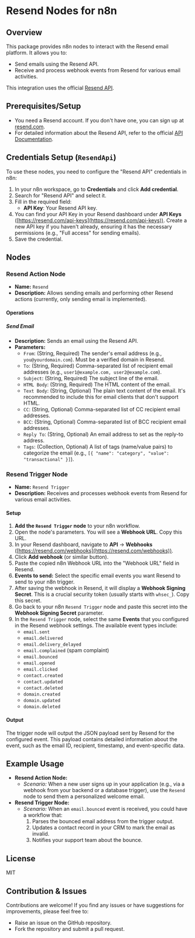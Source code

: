 # Resend Nodes for n8n

## Overview

This package provides n8n nodes to interact with the Resend email platform. It allows you to:

*   Send emails using the Resend API.
*   Receive and process webhook events from Resend for various email activities.

This integration uses the official [Resend API](https://resend.com/docs/api-reference/introduction).

## Prerequisites/Setup

*   You need a Resend account. If you don't have one, you can sign up at [resend.com](https://resend.com/).
*   For detailed information about the Resend API, refer to the official [API Documentation](https://resend.com/docs/api-reference/introduction).

## Credentials Setup (`ResendApi`)

To use these nodes, you need to configure the "Resend API" credentials in n8n:

1.  In your n8n workspace, go to **Credentials** and click **Add credential**.
2.  Search for "Resend API" and select it.
3.  Fill in the required field:
    *   **API Key**: Your Resend API key.
4.  You can find your API Key in your Resend dashboard under **API Keys** ([https://resend.com/api-keys](https://resend.com/api-keys)). Create a new API key if you haven't already, ensuring it has the necessary permissions (e.g., "Full access" for sending emails).
5.  Save the credential.

## Nodes

### Resend Action Node

*   **Name:** `Resend`
*   **Description:** Allows sending emails and performing other Resend actions (currently, only sending email is implemented).

#### Operations

##### Send Email

*   **Description:** Sends an email using the Resend API.
*   **Parameters:**
    *   `From`: (String, Required) The sender's email address (e.g., `you@yourdomain.com`). Must be a verified domain in Resend.
    *   `To`: (String, Required) Comma-separated list of recipient email addresses (e.g., `user1@example.com, user2@example.com`).
    *   `Subject`: (String, Required) The subject line of the email.
    *   `HTML Body`: (String, Required) The HTML content of the email.
    *   `Text Body`: (String, Optional) The plain text content of the email. It's recommended to include this for email clients that don't support HTML.
    *   `CC`: (String, Optional) Comma-separated list of CC recipient email addresses.
    *   `BCC`: (String, Optional) Comma-separated list of BCC recipient email addresses.
    *   `Reply To`: (String, Optional) An email address to set as the reply-to address.
    *   `Tags`: (Collection, Optional) A list of tags (name/value pairs) to categorize the email (e.g., `[{ "name": "category", "value": "transactional" }]`).

### Resend Trigger Node

*   **Name:** `Resend Trigger`
*   **Description:** Receives and processes webhook events from Resend for various email activities.

#### Setup

1.  **Add the `Resend Trigger` node** to your n8n workflow.
2.  Open the node's parameters. You will see a **Webhook URL**. Copy this URL.
3.  In your Resend dashboard, navigate to **API** -> **Webhooks** ([https://resend.com/webhooks](https://resend.com/webhooks)).
4.  Click **Add webhook** (or similar button).
5.  Paste the copied n8n Webhook URL into the "Webhook URL" field in Resend.
6.  **Events to send:** Select the specific email events you want Resend to send to your n8n trigger.
7.  After saving the webhook in Resend, it will display a **Webhook Signing Secret**. This is a crucial security token (usually starts with `whsec_`). Copy this secret.
8.  Go back to your n8n `Resend Trigger` node and paste this secret into the **Webhook Signing Secret** parameter.
9.  In the `Resend Trigger` node, select the same **Events** that you configured in the Resend webhook settings. The available event types include:
    *   `email.sent`
    *   `email.delivered`
    *   `email.delivery_delayed`
    *   `email.complained` (spam complaint)
    *   `email.bounced`
    *   `email.opened`
    *   `email.clicked`
    *   `contact.created`
    *   `contact.updated`
    *   `contact.deleted`
    *   `domain.created`
    *   `domain.updated`
    *   `domain.deleted`

#### Output

The trigger node will output the JSON payload sent by Resend for the configured event. This payload contains detailed information about the event, such as the email ID, recipient, timestamp, and event-specific data.

## Example Usage

*   **Resend Action Node:**
    *   _Scenario:_ When a new user signs up in your application (e.g., via a webhook from your backend or a database trigger), use the `Resend` node to send them a personalized welcome email.
*   **Resend Trigger Node:**
    *   _Scenario:_ When an `email.bounced` event is received, you could have a workflow that:
        1.  Parses the bounced email address from the trigger output.
        2.  Updates a contact record in your CRM to mark the email as invalid.
        3.  Notifies your support team about the bounce.

## License

MIT

## Contribution & Issues

Contributions are welcome! If you find any issues or have suggestions for improvements, please feel free to:

*   Raise an issue on the GitHub repository.
*   Fork the repository and submit a pull request.
